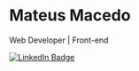 # Mateus Macedo

Web Developer | Front-end

[![LinkedIn Badge](https://img.shields.io/badge/-Mateus%20Macedo-1C3BC3?style=flat-square&logo=LinkedIn&logoColor=white&link=https://www.linkedin.com/in/mateusesm/)](https://www.linkedin.com/in/mateusesm/) 




